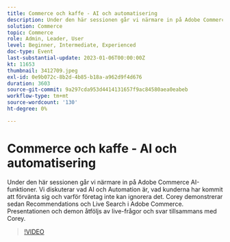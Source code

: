 ```yaml
---
title: Commerce och kaffe - AI och automatisering
description: Under den här sessionen går vi närmare in på Adobe Commerce AI-funktioner. Vi diskuterar vad AI och Automation är, vad kunderna har kommit att förvänta sig och varför företag inte kan ignorera det. Corey demonstrerar sedan Recommendations och Live Search i Adobe Commerce. Presentationen och demon åtföljs av live-frågor och svar tillsammans med Corey.
solution: Commerce
topic: Commerce
role: Admin, Leader, User
level: Beginner, Intermediate, Experienced
doc-type: Event
last-substantial-update: 2023-01-06T00:00:00Z
kt: 11653
thumbnail: 3412709.jpeg
exl-id: 0e9b072c-8b2d-4b85-b18a-a962d9f4d676
duration: 3603
source-git-commit: 9a297cda953d4414131657f9ac84580aea0eabeb
workflow-type: tm+mt
source-wordcount: '130'
ht-degree: 0%

---
```


# Commerce och kaffe - AI och automatisering

Under den här sessionen går vi närmare in på Adobe Commerce AI-funktioner. Vi diskuterar vad AI och Automation är, vad kunderna har kommit att förvänta sig och varför företag inte kan ignorera det. Corey demonstrerar sedan Recommendations och Live Search i Adobe Commerce. Presentationen och demon åtföljs av live-frågor och svar tillsammans med Corey.

>[!VIDEO](https://video.tv.adobe.com/v/3412709/?quality=12&learn=on)
